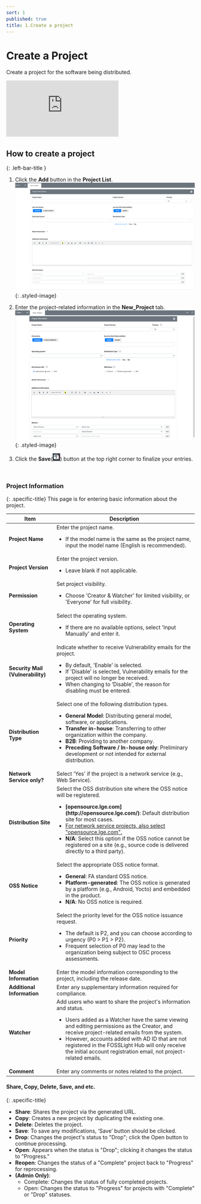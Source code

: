 ```yaml
---
sort: 1 
published: true
title: 1.Create a project 
---
```


# Create a Project
Create a project for the software being distributed.

<div class="youtube-container">
<iframe src="https://www.youtube.com/embed/IUrQyj3s-Ps" title="FOSSLight Hub - 프로젝트 생성" frameborder="0" allow="accelerometer; autoplay; clipboard-write; encrypted-media; gyroscope; picture-in-picture" allowfullscreen></iframe>
</div>

## How to create a project 
{: .left-bar-title }

1. Click the **Add** button in the **Project List**.
![prj_add](images/1_project_add.png){: .styled-image}

2. Enter the project-related information in the **New_Project** tab.
![prj_add_information](images/1_project_add_information.png){: .styled-image}

3. Click the **Save**(<img src="images/save_button.PNG" width="20" height="20" />) button at the top right corner to finalize your entries.  
<br>

### Project Information
{: .specific-title}
This page is for entering basic information about the project.

<table>
    <thead>
        <tr>
            <th scope="col">Item</th>
            <th scope="col">Description</th>
        </tr>
    </thead>
    <tbody>
        <tr>
            <td><strong class="highlight_table">Project Name</strong></td>
            <td>Enter the project name.<br> 
                <ul class="description-list">
                    <li>If the model name is the same as the project name, input the model name (English is recommended).</li>
                </ul>
            </td>   
        </tr>
        <tr>
            <td><strong class="highlight_table">Project Version</strong></td>
            <td>Enter the project version.<br>
                <ul class="description-list">
                    <li>Leave blank if not applicable.</li>
                </ul>
            </td>
        </tr>
        <tr>
            <td><strong class="highlight_table">Permission</strong></td>
            <td>Set project visibility.<br>
                <ul class="description-list">
                    <li>Choose 'Creator & Watcher' for limited visibility, or 'Everyone' for full visibility.</li>
                </ul>
            </td>
        </tr>
        <tr>
            <td><strong class="highlight_table">Operating System</strong></td>
            <td>Select the operating system.<br>
                <ul class="description-list">
                    <li>If there are no available options, select 'Input Manually' and enter it.</li>
                </ul>
            </td>
        </tr>
        <tr>
            <td><strong class="highlight_table">Security Mail (Vulnerability)</strong></td>
            <td>Indicate whether to receive Vulnerability emails for the project.<br>
                <ul class="description-list">
                    <li>By default, 'Enable' is selected.</li>
                    <li>If 'Disable' is selected, Vulnerability emails for the project will no longer be received.</li>
                    <li>When changing to ‘Disable’, the reason for disabling must be entered.</li>
                </ul>
            </td>
        </tr>
        <tr>
            <td><strong class="highlight_table">Distribution Type</strong></td>
            <td>Select one of the following distribution types.<br>
                <ul class="description-list">
                    <li><strong>General Model</strong>: Distributing general model, software, or applications.</li>
                    <li><strong>Transfer in-house</strong>: Transferring to other organization within the company.</li>
                    <li><strong>B2B</strong>: Providing to another company.</li>
                    <li><strong>Preceding Software / In-house only</strong>: Preliminary development or not intended for external distribution.</li>
                </ul>
            </td>
        </tr>
        <tr>
            <td><strong class="highlight_table">Network Service only?</strong></td>
            <td>Select 'Yes' if the project is a network service (e.g., Web Service).</td>
        </tr>
        <tr>
            <td><strong class="highlight_table">Distribution Site</strong></td>
            <td>Select the OSS distribution site where the OSS notice will be registered.<br>
                <ul class="description-list">
                    <li><strong>[opensource.lge.com](http://opensource.lge.com/)</strong>: Default distribution site for most cases.</li>
                    <li><U>For network service projects, also select "opensource.lge.com".</U></li>
                    <li><strong>N/A</strong>: Select this option if the OSS notice cannot be registered on a site (e.g., source code is delivered directly to a third party).</li>
                </ul>
            </td>
        </tr>
        <tr>
            <td><strong class="highlight_table">OSS Notice</strong></td>
            <td>Select the appropriate OSS notice format.<br>
                <ul class="description-list">
                    <li><strong>General</strong>: FA standard OSS notice.</li>
                    <li><strong>Platform-generated</strong>: The OSS notice is generated by a platform (e.g., Android, Yocto) and embedded in the product.</li>
                    <li><strong>N/A</strong>: No OSS notice is required.</li>
                </ul>
            </td>
        </tr>
        <tr>
            <td><strong class="highlight_table">Priority</strong></td>
            <td>Select the priority level for the OSS notice issuance request.<br>
                <ul class="description-list">
                    <li>The default is P2, and you can choose according to urgency (P0 > P1 > P2).</li>
                    <li>Frequent selection of P0 may lead to the organization being subject to OSC process assessments.</li>
                </ul>
            </td>
        </tr>
        <tr>
            <td><strong class="highlight_table">Model Information</strong></td>
            <td>Enter the model information corresponding to the project, including the release date.</td>
        </tr>
        <tr>
            <td><strong class="highlight_table">Additional Information</strong></td>
            <td>Enter any supplementary information required for compliance.</td>
        </tr>
        <tr>
            <td><strong class="highlight_table">Watcher</strong></td>
            <td>Add users who want to share the project's information and status.<br>
                <ul class="description-list">
                    <li>Users added as a Watcher have the same viewing and editing permissions as the Creator, and receive project-related emails from the system.</li>
                    <li>However, accounts added with AD ID that are not registered in the FOSSLight Hub will only receive the initial account registration email, not project-related emails.</li>
                </ul>
            </td>
        </tr>
        <tr>
            <td><strong class="highlight_table">Comment</strong></td>
            <td>Enter any comments or notes related to the project.</td>
        </tr>
    </tbody>
</table>


#### Share, Copy, Delete, Save, and etc.
{: .specific-title}  
- **Share**: Shares the project via the generated URL.  
- **Copy**: Creates a new project by duplicating the existing one.  
- **Delete**: Deletes the project.  
- **Save**: To save any modifications, ‘Save’ button should be clicked.
- **Drop**: Changes the project's status to "Drop"; click the Open button to continue processing.  
- **Open**: Appears when the status is "Drop"; clicking it changes the status to "Progress."  
- **Reopen**: Changes the status of a "Complete" project back to "Progress" for reprocessing.  
- **(Admin Only)**:  
  - Complete: Changes the status of fully completed projects.  
  - Open: Changes the status to "Progress" for projects with "Complete" or "Drop" statuses. 